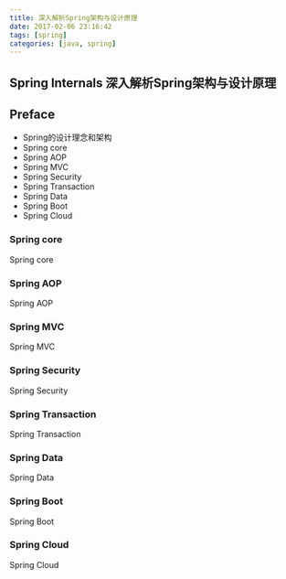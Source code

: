 ```yaml
---
title: 深入解析Spring架构与设计原理
date: 2017-02-06 23:16:42
tags: [spring]
categories: [java, spring]
---
```


Spring Internals 深入解析Spring架构与设计原理
----

## Preface

   - Spring的设计理念和架构
   - Spring core
   - Spring AOP
   - Spring MVC
   - Spring Security
   - Spring Transaction
   - Spring Data
   - Spring Boot
   - Spring Cloud

### Spring core
   Spring core
    
### Spring AOP
   Spring AOP
    
### Spring MVC
   Spring MVC
    
### Spring Security
   Spring Security
    
### Spring Transaction
   Spring Transaction
    
### Spring Data
   Spring Data

### Spring Boot
   Spring Boot
    
### Spring Cloud
   Spring Cloud
